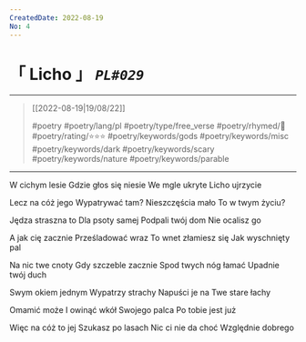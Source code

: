 ```yaml
---
CreatedDate: 2022-08-19
No: 4
---
```

# &#12300; Licho &#12301; *`PL#029`*

---

> [[2022-08-19|19/08/22]]
> 
> #poetry 
> #poetry/lang/pl 
> #poetry/type/free_verse 
> #poetry/rhymed/🔴 
> #poetry/rating/⭐⭐⭐ 
> #poetry/keywords/gods #poetry/keywords/misc #poetry/keywords/dark #poetry/keywords/scary #poetry/keywords/nature #poetry/keywords/parable 

---

W cichym lesie
Gdzie głos się niesie
We mgle ukryte
Licho ujrzycie

Lecz na cóż jego
Wypatrywać tam?
Nieszczęścia mało
To w twym życiu?

Jędza straszna to
Dla psoty samej
Podpali twój dom
Nie ocalisz go

A jak cię zacznie
Prześladować wraz
To wnet złamiesz się
Jak wyschnięty pal

Na nic twe cnoty
Gdy szczeble zacznie
Spod twych nóg łamać
Upadnie twój duch 

Swym okiem jednym
Wypatrzy strachy
Napuści je na
Twe stare łachy

Omamić może
I owinąć wkół
Swojego palca
Po tobie jest już

Więc na cóż to jej
Szukasz po lasach
Nic ci nie da choć
Względnie dobrego